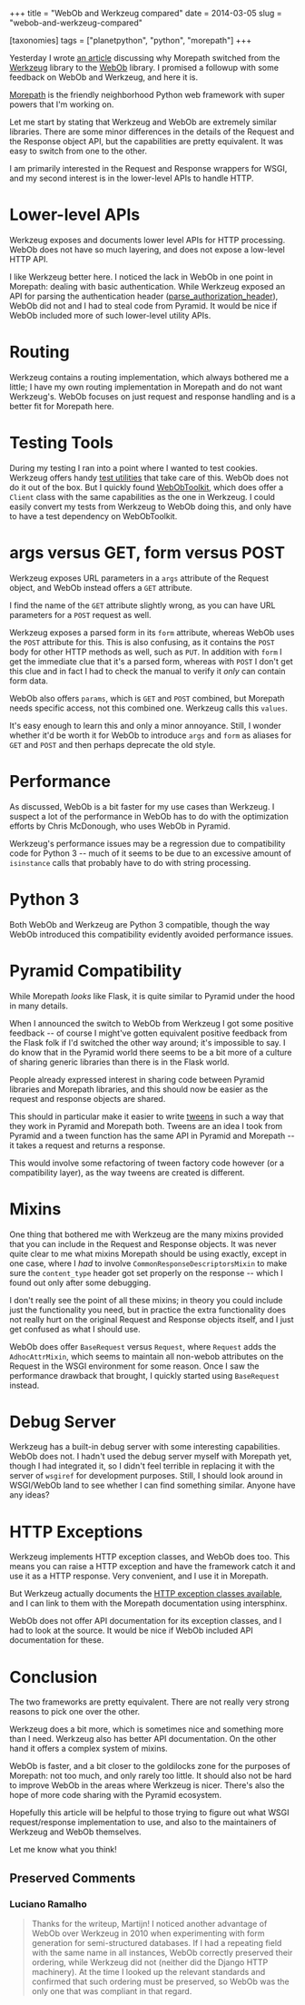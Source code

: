 +++
title = "WebOb and Werkzeug compared"
date = 2014-03-05
slug = "webob-and-werkzeug-compared"

[taxonomies]
tags = ["planetpython", "python", "morepath"]
+++

Yesterday I wrote [an
article](@/posts/morepath-from-werkzeug-to-webob.md)
discussing why Morepath switched from the
[Werkzeug](http://werkzeug.pocoo.org) library to the
[WebOb](http://webob.org) library. I promised a followup with some
feedback on WebOb and Werkzeug, and here it is.

[Morepath](http://morepath.readthedocs.org) is the friendly neighborhood
Python web framework with super powers that I'm working on.

Let me start by stating that Werkzeug and WebOb are extremely similar
libraries. There are some minor differences in the details of the
Request and the Response object API, but the capabilities are pretty
equivalent. It was easy to switch from one to the other.

I am primarily interested in the Request and Response wrappers for WSGI,
and my second interest is in the lower-level APIs to handle HTTP.

# Lower-level APIs

Werkzeug exposes and documents lower level APIs for HTTP processing.
WebOb does not have so much layering, and does not expose a low-level
HTTP API.

I like Werkzeug better here. I noticed the lack in WebOb in one point in
Morepath: dealing with basic authentication. While Werkzeug exposed an
API for parsing the authentication header
([parse_authorization_header](http://werkzeug.pocoo.org/docs/http/#werkzeug.http.parse_authorization_header)),
WebOb did not and I had to steal code from Pyramid. It would be nice if
WebOb included more of such lower-level utility APIs.

# Routing

Werkzeug contains a routing implementation, which always bothered me a
little; I have my own routing implementation in Morepath and do not want
Werkzeug's. WebOb focuses on just request and response handling and is a
better fit for Morepath here.

# Testing Tools

During my testing I ran into a point where I wanted to test cookies.
Werkzeug offers handy [test
utilities](http://werkzeug.pocoo.org/docs/test/) that take care of this.
WebOb does not do it out of the box. But I quickly found
[WebObToolkit](https://pypi.python.org/pypi/webobtoolkit), which does
offer a `Client` class with the same capabilities as the one in
Werkzeug. I could easily convert my tests from Werkzeug to WebOb doing
this, and only have to have a test dependency on WebObToolkit.

# args versus GET, form versus POST

Werkzeug exposes URL parameters in a `args` attribute of the Request
object, and WebOb instead offers a `GET` attribute.

I find the name of the `GET` attribute slightly wrong, as you can have
URL parameters for a `POST` request as well.

Werkzeug exposes a parsed form in its `form` attribute, whereas WebOb
uses the `POST` attribute for this. This is also confusing, as it
contains the `POST` body for other HTTP methods as well, such as `PUT`.
In addition with `form` I get the immediate clue that it's a parsed
form, whereas with `POST` I don't get this clue and in fact I had to
check the manual to verify it _only_ can contain form data.

WebOb also offers `params`, which is `GET` and `POST` combined, but
Morepath needs specific access, not this combined one. Werkzeug calls
this `values`.

It's easy enough to learn this and only a minor annoyance. Still, I
wonder whether it'd be worth it for WebOb to introduce `args` and `form`
as aliases for `GET` and `POST` and then perhaps deprecate the old
style.

# Performance

As discussed, WebOb is a bit faster for my use cases than Werkzeug. I
suspect a lot of the performance in WebOb has to do with the
optimization efforts by Chris McDonough, who uses WebOb in Pyramid.

Werkzeug's performance issues may be a regression due to compatibility
code for Python 3 -- much of it seems to be due to an excessive amount
of `isinstance` calls that probably have to do with string processing.

# Python 3

Both WebOb and Werkzeug are Python 3 compatible, though the way WebOb
introduced this compatibility evidently avoided performance issues.

# Pyramid Compatibility

While Morepath _looks_ like Flask, it is quite similar to Pyramid under
the hood in many details.

When I announced the switch to WebOb from Werkzeug I got some positive
feedback -- of course I might've gotten equivalent positive feedback
from the Flask folk if I'd switched the other way around; it's
impossible to say. I do know that in the Pyramid world there seems to be
a bit more of a culture of sharing generic libraries than there is in
the Flask world.

People already expressed interest in sharing code between Pyramid
libraries and Morepath libraries, and this should now be easier as the
request and response objects are shared.

This should in particular make it easier to write
[tweens](http://morepath.readthedocs.org/en/latest/tweens.html) in such
a way that they work in Pyramid and Morepath both. Tweens are an idea I
took from Pyramid and a tween function has the same API in Pyramid and
Morepath -- it takes a request and returns a response.

This would involve some refactoring of tween factory code however (or a
compatibility layer), as the way tweens are created is different.

# Mixins

One thing that bothered me with Werkzeug are the many mixins provided
that you can include in the Request and Response objects. It was never
quite clear to me what mixins Morepath should be using exactly, except
in one case, where I _had_ to involve `CommonResponseDescriptorsMixin`
to make sure the `content_type` header got set properly on the response
-- which I found out only after some debugging.

I don't really see the point of all these mixins; in theory you could
include just the functionality you need, but in practice the extra
functionality does not really hurt on the original Request and Response
objects itself, and I just get confused as what I should use.

WebOb does offer `BaseRequest` versus `Request`, where `Request` adds
the `AdhocAttrMixin`, which seems to maintain all non-webob attributes
on the Request in the WSGI environment for some reason. Once I saw the
performance drawback that brought, I quickly started using `BaseRequest`
instead.

# Debug Server

Werkzeug has a built-in debug server with some interesting capabilities.
WebOb does not. I hadn't used the debug server myself with Morepath yet,
though I had integrated it, so I didn't feel terrible in replacing it
with the server of `wsgiref` for development purposes. Still, I should
look around in WSGI/WebOb land to see whether I can find something
similar. Anyone have any ideas?

# HTTP Exceptions

Werkzeug implements HTTP exception classes, and WebOb does too. This
means you can raise a HTTP exception and have the framework catch it and
use it as a HTTP response. Very convenient, and I use it in Morepath.

But Werkzeug actually documents the [HTTP exception classes
available](http://werkzeug.pocoo.org/docs/exceptions/), and I can link
to them with the Morepath documentation using intersphinx.

WebOb does not offer API documentation for its exception classes, and I
had to look at the source. It would be nice if WebOb included API
documentation for these.

# Conclusion

The two frameworks are pretty equivalent. There are not really very
strong reasons to pick one over the other.

Werkzeug does a bit more, which is sometimes nice and something more
than I need. Werkzeug also has better API documentation. On the other
hand it offers a complex system of mixins.

WebOb is faster, and a bit closer to the goldilocks zone for the
purposes of Morepath: not too much, and only rarely too little. It
should also not be hard to improve WebOb in the areas where Werkzeug is
nicer. There's also the hope of more code sharing with the Pyramid
ecosystem.

Hopefully this article will be helpful to those trying to figure out
what WSGI request/response implementation to use, and also to the
maintainers of Werkzeug and WebOb themselves.

Let me know what you think!

## Preserved Comments

### Luciano Ramalho

> Thanks for the writeup, Martijn! I noticed another advantage of WebOb over
> Werkzeug in 2010 when experimenting with form generation for semi-structured
> databases. If I had a repeating field with the same name in all instances,
> WebOb correctly preserved their ordering, while Werkzeug did not (neither did
> the Django HTTP machinery). At the time I looked up the relevant standards
> and confirmed that such ordering must be preserved, so WebOb was the only one
> that was compliant in that regard.
